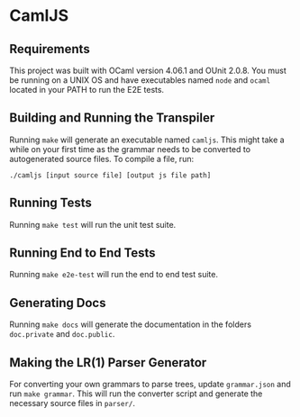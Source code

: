 # CamlJS

## Requirements
This project was built with OCaml version 4.06.1 and OUnit 2.0.8.
You must be running on a UNIX OS and have executables named ```node```
and ```ocaml``` located in your PATH to run the E2E tests.

## Building and Running the Transpiler
Running ``` make ``` will generate an executable named ```camljs```.
This might take a while on your first time as the grammar needs to be converted
to autogenerated source files.
To compile a file, run:
```
./camljs [input source file] [output js file path]
```

## Running Tests
Running ``` make test ``` will run the unit test suite.

## Running End to End Tests
Running ``` make e2e-test ``` will run the end to end test suite.

## Generating Docs
Running ``` make docs ``` will generate the documentation in the
folders ``` doc.private ``` and ``` doc.public ```.

## Making the LR(1) Parser Generator
For converting your own grammars to parse trees, update ```grammar.json``` and
run ```make grammar```. This will run the converter script and generate the
necessary source files in ```parser/```.
